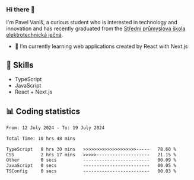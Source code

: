 ### Hi there 👋
I'm Pavel Vaniš, a curious student who is interested in technology and innovation and has recently graduated from the  [Střední průmyslová škola elektrotechnická ječná](https://www.spsejecna.cz/).

- 🌱 I’m currently learning web applications created by React with Next.js

## 🧠 Skills
- TypeScript
- JavaScript
- React + Next.js


## 📊 Coding statistics
<!--START_SECTION:waka-->

```txt
From: 12 July 2024 - To: 19 July 2024

Total Time: 10 hrs 48 mins

TypeScript   8 hrs 30 mins   >>>>>>>>>>>>>>>>>>>>-----   78.68 %
CSS          2 hrs 17 mins   >>>>>--------------------   21.15 %
Other        0 secs          -------------------------   00.09 %
JavaScript   0 secs          -------------------------   00.05 %
TSConfig     0 secs          -------------------------   00.03 %
```

<!--END_SECTION:waka-->
